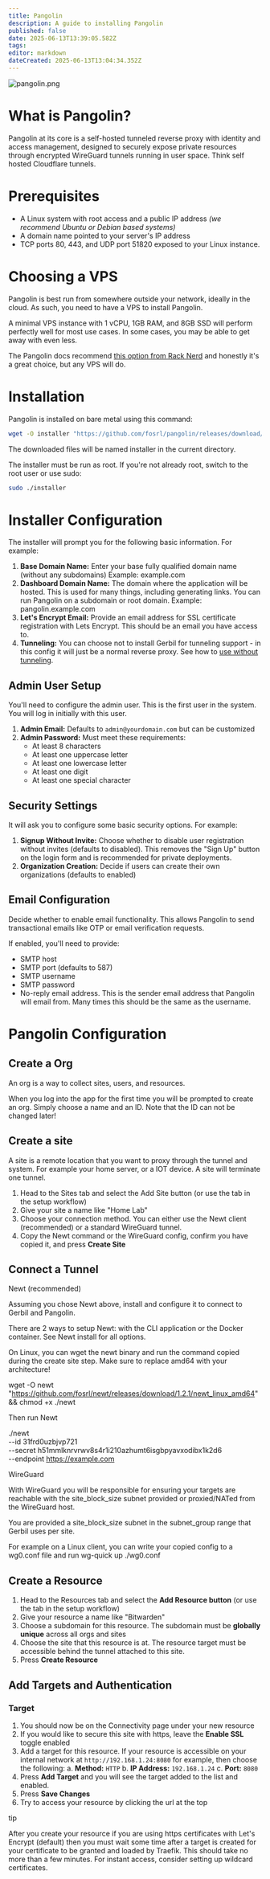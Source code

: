 ```yaml
---
title: Pangolin
description: A guide to installing Pangolin
published: false
date: 2025-06-13T13:39:05.582Z
tags: 
editor: markdown
dateCreated: 2025-06-13T13:04:34.352Z
---
```


![pangolin.png](/pangolin.png)

# What is Pangolin?
Pangolin at its core is a self-hosted tunneled reverse proxy with identity and access management, designed to securely expose private resources through encrypted WireGuard tunnels running in user space. Think self hosted Cloudflare tunnels.

# Prerequisites
- A Linux system with root access and a public IP address *(we recommend Ubuntu or Debian based systems)*
- A domain name pointed to your server's IP address
- TCP ports 80, 443, and UDP port 51820 exposed to your Linux instance.

# Choosing a VPS
Pangolin is best run from somewhere outside your network, ideally in the cloud. As such, you need to have a VPS to install Pangolin.

A minimal VPS instance with 1 vCPU, 1GB RAM, and 8GB SSD will perform perfectly well for most use cases. In some cases, you may be able to get away with even less.

The Pangolin docs recommend [this option from Rack Nerd](https://my.racknerd.com/cart.php?a=confproduct&i=0) and honestly it's a great choice, but any VPS will do.

# Installation
Pangolin is installed on bare metal using this command:
```bash
wget -O installer "https://github.com/fosrl/pangolin/releases/download/1.5.1/installer_linux_$(uname -m | sed 's/x86_64/amd64/;s/aarch64/arm64/')" && chmod +x ./installer
```

The downloaded files will be named installer in the current directory.

The installer must be run as root. If you're not already root, switch to the root user or use sudo:
```bash
sudo ./installer
```

# Installer Configuration
The installer will prompt you for the following basic information. For example:

1. **Base Domain Name:** Enter your base fully qualified domain name (without any subdomains) Example: example.com
1. **Dashboard Domain Name:** The domain where the application will be hosted. This is used for many things, including generating links. You can run Pangolin on a subdomain or root domain. Example: pangolin.example.com
1. **Let's Encrypt Email:** Provide an email address for SSL certificate registration with Lets Encrypt. This should be an email you have access to.
1. **Tunneling:** You can choose not to install Gerbil for tunneling support - in this config it will just be a normal reverse proxy. See how to [use without tunneling](https://docs.fossorial.io/Pangolin/without-tunneling).

## Admin User Setup

You'll need to configure the admin user. This is the first user in the system. You will log in initially with this user.

1. **Admin Email:** Defaults to `admin@yourdomain.com` but can be customized
1. **Admin Password:** Must meet these requirements:
    - At least 8 characters
    - At least one uppercase letter
    - At least one lowercase letter
    - At least one digit
    - At least one special character

## Security Settings

It will ask you to configure some basic security options. For example:

1. **Signup Without Invite:** Choose whether to disable user registration without invites (defaults to disabled). This removes the "Sign Up" button on the login form and is recommended for private deployments.
1. **Organization Creation:** Decide if users can create their own organizations (defaults to enabled)

## Email Configuration

Decide whether to enable email functionality. This allows Pangolin to send transactional emails like OTP or email verification requests.

If enabled, you'll need to provide:
- SMTP host
- SMTP port (defaults to 587)
- SMTP username
- SMTP password
- No-reply email address. This is the sender email address that Pangolin will email from. Many times this should be the same as the username.

# Pangolin Configuration

## Create a Org

An org is a way to collect sites, users, and resources.

When you log into the app for the first time you will be prompted to create an org. Simply choose a name and an ID. Note that the ID can not be changed later!

## Create a site

A site is a remote location that you want to proxy through the tunnel and system. For example your home server, or a IOT device. A site will terminate one tunnel.

1. Head to the Sites tab and select the Add Site button (or use the tab in the setup workflow)
1. Give your site a name like "Home Lab"
1. Choose your connection method. You can either use the Newt client (recommended) or a standard WireGuard tunnel.
1. Copy the Newt command or the WireGuard config, confirm you have copied it, and press **Create Site**

## Connect a Tunnel
Newt (recommended)

Assuming you chose Newt above, install and configure it to connect to Gerbil and Pangolin.

There are 2 ways to setup Newt: with the CLI application or the Docker container. See Newt install for all options.

On Linux, you can wget the newt binary and run the command copied during the create site step. Make sure to replace amd64 with your architecture!

wget -O newt "https://github.com/fosrl/newt/releases/download/1.2.1/newt_linux_amd64" && chmod +x ./newt

Then run Newt

./newt \
--id 31frd0uzbjvp721 \
--secret h51mmlknrvrwv8s4r1i210azhumt6isgbpyavxodibx1k2d6 \
--endpoint https://example.com

WireGuard

With WireGuard you will be responsible for ensuring your targets are reachable with the site_block_size subnet provided or proxied/NATed from the WireGuard host.

You are provided a site_block_size subnet in the subnet_group range that Gerbil uses per site.

For example on a Linux client, you can write your copied config to a wg0.conf file and run wg-quick up ./wg0.conf

## Create a Resource

1. Head to the Resources tab and select the **Add Resource button** (or use the tab in the setup workflow)
1. Give your resource a name like "Bitwarden"
1. Choose a subdomain for this resource. The subdomain must be **globally unique** across all orgs and sites
1. Choose the site that this resource is at. The resource target must be accessible behind the tunnel attached to this site.
1. Press **Create Resource**

## Add Targets and Authentication
### Target

1. You should now be on the Connectivity page under your new resource
1. If you would like to secure this site with https, leave the **Enable SSL** toggle enabled
1. Add a target for this resource. If your resource is accessible on your internal network at `http://192.168.1.24:8080` for example, then choose the following:
	a. **Method:** `HTTP` 
  b. **IP Address:** `192.168.1.24` 
  c. **Port:** `8080`
1. Press **Add Target** and you will see the target added to the list and enabled.
1. Press **Save Changes**
1. Try to access your resource by clicking the url at the top

tip

After you create your resource if you are using https certificates with Let's Encrypt (default) then you must wait some time after a target is created for your certificate to be granted and loaded by Traefik. This should take no more than a few minutes. For instant access, consider setting up wildcard certificates.